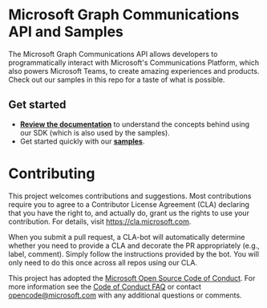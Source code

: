 # Microsoft Graph Communications API and Samples

The Microsoft Graph Communications API allows developers to programmatically interact with Microsoft's Communications Platform, which also powers Microsoft Teams, to create amazing experiences and products. Check out our samples in this repo for a taste of what is possible.

## Get started

- **[Review the documentation](https://microsoftgraph.github.io/microsoft-graph-comms-samples/docs/)** to understand the concepts behind using our SDK (which is also used by the samples).
- Get started quickly with our **[samples](https://github.com/microsoftgraph/microsoft-graph-comms-samples/tree/master/Samples)**.

# Contributing

This project welcomes contributions and suggestions.  Most contributions require you to agree to a
Contributor License Agreement (CLA) declaring that you have the right to, and actually do, grant us
the rights to use your contribution. For details, visit https://cla.microsoft.com.

When you submit a pull request, a CLA-bot will automatically determine whether you need to provide
a CLA and decorate the PR appropriately (e.g., label, comment). Simply follow the instructions
provided by the bot. You will only need to do this once across all repos using our CLA.

This project has adopted the [Microsoft Open Source Code of Conduct](https://opensource.microsoft.com/codeofconduct/).
For more information see the [Code of Conduct FAQ](https://opensource.microsoft.com/codeofconduct/faq/) or
contact [opencode@microsoft.com](mailto:opencode@microsoft.com) with any additional questions or comments.
